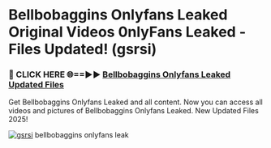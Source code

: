 # Bellbobaggins Onlyfans Leaked Original Videos 0nlyFans Leaked - Files Updated! (gsrsi)

<h3>🔴 CLICK HERE 🌐==►► <a href="https://tinyurl.com/x26r9saj" rel="nofollow">Bellbobaggins Onlyfans Leaked Updated Files</a></h3>

Get Bellbobaggins Onlyfans Leaked and all content. Now you can access all videos and pictures of Bellbobaggins Onlyfans Leaked. New Updated Files 2025!

[![gsrsi](https://i.imgur.com/LkgZPqh.gif)](https://tinyurl.com/x26r9saj)
bellbobaggins onlyfans leak